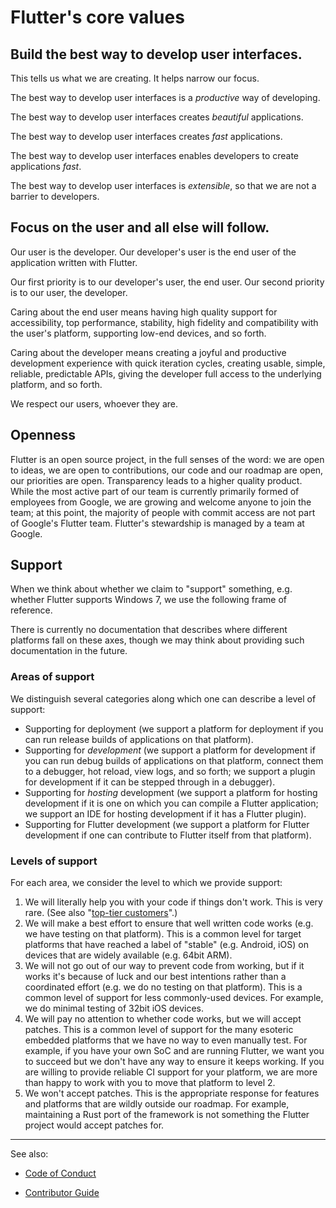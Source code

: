 # Flutter's core values

## Build the best way to develop user interfaces.

This tells us what we are creating. It helps narrow our focus.

The best way to develop user interfaces is a _productive_ way of developing.

The best way to develop user interfaces creates _beautiful_ applications.

The best way to develop user interfaces creates _fast_ applications.

The best way to develop user interfaces enables developers to create applications _fast_.

The best way to develop user interfaces is _extensible_, so that we are not a barrier to developers.


## Focus on the user and all else will follow.

Our user is the developer. Our developer's user is the end user of the application written with Flutter.

Our first priority is to our developer's user, the end user. Our second priority is to our user, the developer.

Caring about the end user means having high quality support for accessibility, top performance, stability, high fidelity and compatibility with the user's platform, supporting low-end devices, and so forth.

Caring about the developer means creating a joyful and productive development experience with quick iteration cycles, creating usable, simple, reliable, predictable APIs, giving the developer full access to the underlying platform, and so forth.

We respect our users, whoever they are.

## Openness

Flutter is an open source project, in the full senses of the word: we are open to ideas, we are open to contributions, our code and our roadmap are open, our priorities are open. Transparency leads to a higher quality product. While the most active part of our team is currently primarily formed of employees from Google, we are growing and welcome anyone to join the team; at this point, the majority of people with commit access are not part of Google's Flutter team. Flutter's stewardship is managed by a team at Google.

## Support

When we think about whether we claim to "support" something, e.g. whether Flutter supports Windows 7, we use the following frame of reference.

There is currently no documentation that describes where different platforms fall on these axes, though we may think about providing such documentation in the future.

### Areas of support

We distinguish several categories along which one can describe a level of support:

* Supporting for deployment (we support a platform for deployment if you can run release builds of applications on that platform).
* Supporting for _development_ (we support a platform for development if you can run debug builds of applications on that platform, connect them to a debugger, hot reload, view logs, and so forth; we support a plugin for development if it can be stepped through in a debugger).
* Supporting for _hosting_ development (we support a platform for hosting development if it is one on which you can compile a Flutter application; we support an IDE for hosting development if it has a Flutter plugin).
* Supporting for Flutter development (we support a platform for Flutter development if one can contribute to Flutter itself from that platform).

### Levels of support

For each area, we consider the level to which we provide support:

1. We will literally help you with your code if things don't work. This is very rare. (See also "[top-tier customers](https://github.com/flutter/flutter/wiki/Issue-hygiene#customers)".)
2. We will make a best effort to ensure that well written code works (e.g. we have testing on that platform). This is a common level for target platforms that have reached a label of "stable" (e.g. Android, iOS) on devices that are widely available (e.g. 64bit ARM).
3. We will not go out of our way to prevent code from working, but if it works it's because of luck and our best intentions rather than a coordinated effort (e.g. we do no testing on that platform). This is a common level of support for less commonly-used devices. For example, we do minimal testing of 32bit iOS devices.
4. We will pay no attention to whether code works, but we will accept patches. This is a common level of support for the many esoteric embedded platforms that we have no way to even manually test. For example, if you have your own SoC and are running Flutter, we want you to succeed but we don't have any way to ensure it keeps working. If you are willing to provide reliable CI support for your platform, we are more than happy to work with you to move that platform to level 2.
5. We won't accept patches. This is the appropriate response for features and platforms that are wildly outside our roadmap. For example, maintaining a Rust port of the framework is not something the Flutter project would accept patches for.


***

See also: 

- [Code of Conduct](https://github.com/flutter/flutter/blob/master/CODE_OF_CONDUCT.md)

- [Contributor Guide](https://github.com/flutter/flutter/blob/master/CONTRIBUTING.md)
